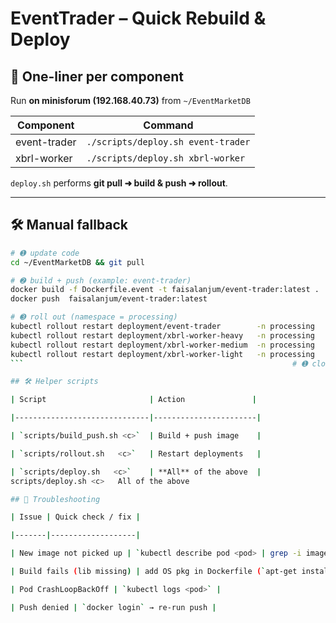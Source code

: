 # EventTrader – Quick Rebuild & Deploy

## 🔑 One-liner per component  
Run **on minisforum (192.168.40.73)** from `~/EventMarketDB`

| Component    | Command                               |
|--------------|---------------------------------------|
| event-trader | `./scripts/deploy.sh event-trader`    |
| xbrl-worker  | `./scripts/deploy.sh xbrl-worker`     |

`deploy.sh` performs **git pull ➜ build & push ➜ rollout**.

---

## 🛠 Manual fallback

```bash
# ➊ update code
cd ~/EventMarketDB && git pull

# ➋ build + push (example: event-trader)
docker build -f Dockerfile.event -t faisalanjum/event-trader:latest .
docker push  faisalanjum/event-trader:latest

# ➌ roll out (namespace = processing)
kubectl rollout restart deployment/event-trader        -n processing
kubectl rollout restart deployment/xbrl-worker-heavy   -n processing
kubectl rollout restart deployment/xbrl-worker-medium  -n processing
kubectl rollout restart deployment/xbrl-worker-light   -n processing
```                                                            # ➊ close code-block

## 🛠 Helper scripts

| Script                       | Action               |

|------------------------------|-----------------------|

| `scripts/build_push.sh <c>`  | Build + push image    |

| `scripts/rollout.sh   <c>`   | Restart deployments   |

| `scripts/deploy.sh   <c>`    | **All** of the above  |
scripts/deploy.sh <c>	All of the above

## 🚧 Troubleshooting

| Issue | Quick check / fix |

|-------|-------------------|

| New image not picked up | `kubectl describe pod <pod> | grep -i image` |

| Build fails (lib missing) | add OS pkg in Dockerfile (`apt-get install …`) |

| Pod CrashLoopBackOff | `kubectl logs <pod>` |

| Push denied | `docker login` → re-run push |
